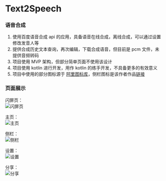 # Text2Speech
### 语音合成

1. 使用百度语音合成 api 的应用，具备语音在线合成，离线合成，可以通过设置修改发音人等
2. 提供合成历史文本查询，再次编辑，下载合成语音，但目前是 pcm 文件，未提供音频转码
3. 项目使用 MVP 架构，但部分简单页面不使用该设计
4. 项目使用 kotlin 进行开发，用作 kotlin 的练手开发，不具备更多的有效意义
5. 项目中使用的部分图标源于 [阿里图标库](https://www.iconfont.cn/)，侧栏图标是该作者作品[链接](https://www.iconfont.cn/collections/detail?spm=a313x.7781069.0.da5a778a4&cid=8004)

### 页面展示


闪屏页：   
![闪屏页](https://github.com/maxiaozhou1234/Text2Speech/blob/master/picture/pic_splash.png)

主页：   
![主页](https://github.com/maxiaozhou1234/Text2Speech/blob/master/picture/pic_main.png)

侧栏：   
![侧栏](https://github.com/maxiaozhou1234/Text2Speech/blob/master/picture/pic_layout.png)

设置：   
![设置](https://github.com/maxiaozhou1234/Text2Speech/blob/master/picture/pic_setting.png)

分享：   
![分享](https://github.com/maxiaozhou1234/Text2Speech/blob/master/picture/pic_share.png)

